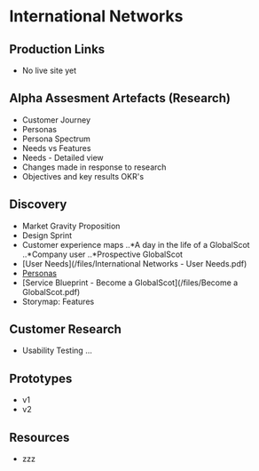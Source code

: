 # International Networks

## Production Links
- No live site yet


## Alpha Assesment Artefacts (Research)
- Customer Journey 
- Personas 
- Persona Spectrum 
- Needs vs Features 
- Needs - Detailed view 
- Changes made in response to research 
- Objectives and key results OKR's 

## Discovery 
- Market Gravity Proposition
- Design Sprint 
- Customer experience maps
..*A day in the life of a GlobalScot
..*Company user
..*Prospective GlobalScot
- [User Needs](/files/International Networks - User Needs.pdf) 
- [Personas](/files/Scotland_PLC_Personas.pdf)
- [Service Blueprint - Become a GlobalScot](/files/Become a GlobalScot.pdf)
- Storymap: Features  

## Customer Research
- Usability Testing ... 


## Prototypes
- v1 
- v2 


## Resources
- zzz

